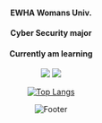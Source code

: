 <div align=center> 

  #### EWHA Womans Univ.
  #### Cyber Security major
 

  #### Currently am learning
  <img src="https://img.shields.io/badge/python-3776AB?style=flat-square&logo=Python&logoColor=white"/> <img src="https://img.shields.io/badge/c-A8B9CC?style=flat-square&logo=C&logoColor=white"/> 

  [![Top Langs](https://github-readme-stats.vercel.app/api/top-langs/?username=hvvijung)](https://github.com/hvvijung/github-readme-stats)

  ![Footer][def]
</div>

[def]: https://capsule-render.vercel.app/api?type=waving&color=auto&height=200&section=footer